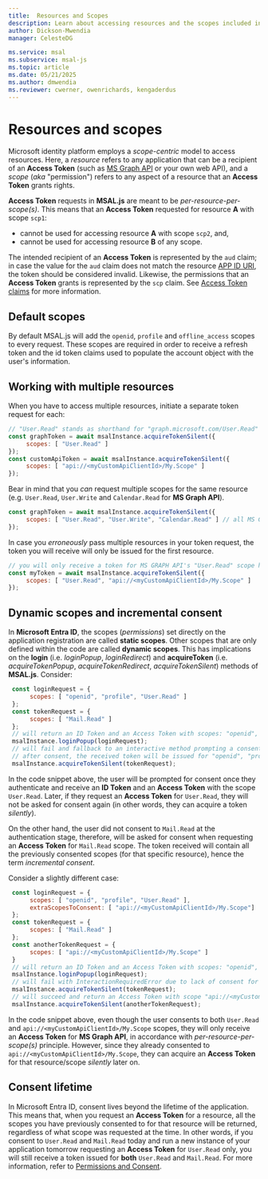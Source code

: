 ```yaml
---
title:  Resources and Scopes
description: Learn about accessing resources and the scopes included in token requests
author: Dickson-Mwendia
manager: CelesteDG

ms.service: msal
ms.subservice: msal-js
ms.topic: article
ms.date: 05/21/2025
ms.author: dmwendia
ms.reviewer: cwerner, owenrichards, kengaderdus
---
```


# Resources and scopes

Microsoft identity platform employs a *scope-centric* model to access resources. Here, a *resource* refers to any application that can be a recipient of an **Access Token** (such as [MS Graph API](/graph/overview) or your own web API), and a *scope* (*aka* "permission") refers to any aspect of a resource that an **Access Token** grants rights.

**Access Token** requests in **MSAL.js** are meant to be *per-resource-per-scope(s)*. This means that an **Access Token** requested for resource **A** with scope `scp1`:

- cannot be used for accessing resource **A** with scope `scp2`, and,
- cannot be used for accessing resource **B** of any scope.

The intended recipient of an **Access Token** is represented by the `aud` claim; in case the value for the `aud` claim does not match the resource [APP ID URI](/entra/identity-platform/scenario-protected-web-api-app-registration.md), the token should be considered invalid. Likewise, the permissions that an **Access Token** grants is represented by the `scp` claim. See [Access Token claims](/entra/identity-platform/access-tokens#payload-claims.md) for more information.

## Default scopes

By default MSAL.js will add the `openid`, `profile` and `offline_access` scopes to every request. These scopes are required in order to receive a refresh token and the id token claims used to populate the account object with the user's information.

## Working with multiple resources

When you have to access multiple resources, initiate a separate token request for each:

 ```javascript
 // "User.Read" stands as shorthand for "graph.microsoft.com/User.Read"
 const graphToken = await msalInstance.acquireTokenSilent({
      scopes: [ "User.Read" ]
 });
 const customApiToken = await msalInstance.acquireTokenSilent({
      scopes: [ "api://<myCustomApiClientId>/My.Scope" ]
 });
 ```

Bear in mind that you *can* request multiple scopes for the same resource (e.g. `User.Read`, `User.Write` and `Calendar.Read` for **MS Graph API**).

 ```javascript
 const graphToken = await msalInstance.acquireTokenSilent({
      scopes: [ "User.Read", "User.Write", "Calendar.Read" ] // all MS Graph API scopes
 });
 ```

In case you *erroneously* pass multiple resources in your token request, the token you will receive will only be issued for the first resource.

 ```javascript
 // you will only receive a token for MS GRAPH API's "User.Read" scope here
 const myToken = await msalInstance.acquireTokenSilent({
      scopes: [ "User.Read", "api://<myCustomApiClientId>/My.Scope" ]
 });
 ```

## Dynamic scopes and incremental consent

In **Microsoft Entra ID**, the scopes (*permissions*) set directly on the application registration are called **static scopes**. Other scopes that are only defined within the code are called **dynamic scopes**. This has implications on the **login** (i.e. *loginPopup*, *loginRedirect*) and **acquireToken** (i.e. *acquireTokenPopup*, *acquireTokenRedirect*, *acquireTokenSilent*) methods of **MSAL.js**. Consider:

 ```javascript
  const loginRequest = {
       scopes: [ "openid", "profile", "User.Read" ]
  };
  const tokenRequest = {
       scopes: [ "Mail.Read" ]
  };
  // will return an ID Token and an Access Token with scopes: "openid", "profile" and "User.Read"
  msalInstance.loginPopup(loginRequest);
  // will fail and fallback to an interactive method prompting a consent screen
  // after consent, the received token will be issued for "openid", "profile" ,"User.Read" and "Mail.Read" combined
  msalInstance.acquireTokenSilent(tokenRequest);
 ```

In the code snippet above, the user will be prompted for consent once they authenticate and receive an **ID Token** and an **Access Token** with the scope `User.Read`. Later, if they request an **Access Token** for `User.Read`, they will not be asked for consent again (in other words, they can acquire a token *silently*).

On the other hand, the user did not consent to `Mail.Read` at the authentication stage, therefore, will be asked for consent when requesting an **Access Token** for `Mail.Read` scope. The token received will contain all the previously consented scopes (for that specific resource), hence the term *incremental consent*.

Consider a slightly different case:

 ```javascript
  const loginRequest = {
       scopes: [ "openid", "profile", "User.Read" ],
       extraScopesToConsent: [ "api://<myCustomApiClientId>/My.Scope"]
  };
  const tokenRequest = {
       scopes: [ "Mail.Read" ]
  };
  const anotherTokenRequest = {
       scopes: [ "api://<myCustomApiClientId>/My.Scope" ]
  }
  // will return an ID Token and an Access Token with scopes: "openid", "profile" and "User.Read"
  msalInstance.loginPopup(loginRequest);
  // will fail with InteractionRequiredError due to lack of consent for "Mail.Read" scope. You should fallback to an interactive method in this case.
  msalInstance.acquireTokenSilent(tokenRequest);
  // will succeed and return an Access Token with scope "api://<myCustomApiClientId>/My.Scope"
  msalInstance.acquireTokenSilent(anotherTokenRequest);
 ```

In the code snippet above, even though the user consents to both `User.Read` and `api://<myCustomApiClientId>/My.Scope` scopes, they will only receive an **Access Token** for **MS Graph API**, in accordance with *per-resource-per-scope(s)* principle. However, since they already consented to `api://<myCustomApiClientId>/My.Scope`, they can acquire an **Access Token** for that resource/scope *silently* later on.

## Consent lifetime

In Microsoft Entra ID, consent lives beyond the lifetime of the application. This means that, when you request an **Access Token** for a resource, all the scopes you have previously consented to for that resource will be returned, regardless of what scope was requested at the time. In other words, if you consent to `User.Read` and `Mail.Read` today and run a new instance of your application tomorrow requesting an **Access Token** for `User.Read` only, you will still receive a token issued for **both** `User.Read` and `Mail.Read`. For more information, refer to [Permissions and Consent](/entra/identity-platform/v2-permissions-and-consent#using-permissions.md).
